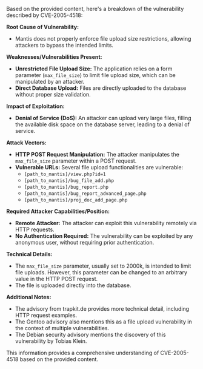 Based on the provided content, here's a breakdown of the vulnerability described by CVE-2005-4518:

**Root Cause of Vulnerability:**

*   Mantis does not properly enforce file upload size restrictions, allowing attackers to bypass the intended limits.

**Weaknesses/Vulnerabilities Present:**

*   **Unrestricted File Upload Size:** The application relies on a form parameter (`max_file_size`) to limit file upload size, which can be manipulated by an attacker.
*   **Direct Database Upload:** Files are directly uploaded to the database without proper size validation.

**Impact of Exploitation:**

*   **Denial of Service (DoS):** An attacker can upload very large files, filling the available disk space on the database server, leading to a denial of service.

**Attack Vectors:**

*   **HTTP POST Request Manipulation:** The attacker manipulates the `max_file_size` parameter within a POST request.
*   **Vulnerable URLs:** Several file upload functionalities are vulnerable:
    *   `[path_to_mantis]/view.php?id=1`
    *   `[path_to_mantis]/bug_file_add.php`
    *   `[path_to_mantis]/bug_report.php`
    *   `[path_to_mantis]/bug_report_advanced_page.php`
    *   `[path_to_mantis]/proj_doc_add_page.php`

**Required Attacker Capabilities/Position:**

*   **Remote Attacker:** The attacker can exploit this vulnerability remotely via HTTP requests.
*   **No Authentication Required:** The vulnerability can be exploited by any anonymous user, without requiring prior authentication.

**Technical Details:**

*   The `max_file_size` parameter, usually set to 2000k, is intended to limit file uploads. However, this parameter can be changed to an arbitrary value in the HTTP POST request.
*   The file is uploaded directly into the database.

**Additional Notes:**

*   The advisory from trapkit.de provides more technical detail, including HTTP request examples.
*   The Gentoo advisory also mentions this as a file upload vulnerability in the context of multiple vulnerabilities.
*   The Debian security advisory mentions the discovery of this vulnerability by Tobias Klein.

This information provides a comprehensive understanding of CVE-2005-4518 based on the provided content.